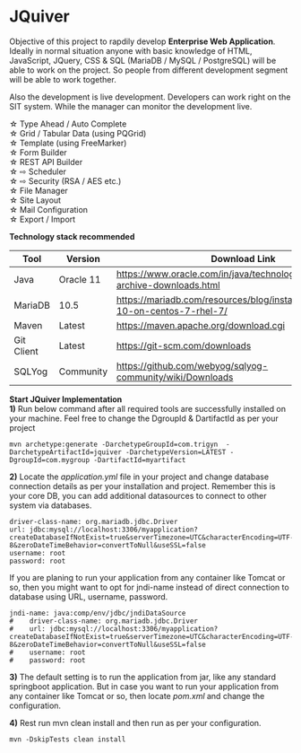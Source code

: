 # JQuiver

Objective of this project to rapdily develop **Enterprise Web Application**. Ideally in normal situation anyone with basic knowledge of HTML, JavaScript, JQuery, CSS & SQL (MariaDB / MySQL / PostgreSQL) will be able to work on the project. So people from different development segment will be  able to work together.  

Also the development is live development. Developers can work right on the SIT system. While the manager can monitor the development live.

☆ Type Ahead / Auto Complete<br>
☆ Grid / Tabular Data (using PQGrid)<br>
☆ Template (using FreeMarker)<br>
☆ Form Builder<br>
☆ REST API Builder<br>
☆ ⇨ Scheduler<br>
☆ ⇨ Security (RSA / AES etc.)<br>
☆ File Manager<br>
☆ Site Layout<br>
☆ Mail Configuration<br>
☆ Export / Import<br>

**Technology stack recommended**

|Tool|Version|Download Link|
|---|----|----|
|Java|Oracle 11|https://www.oracle.com/in/java/technologies/javase/jdk11-archive-downloads.html|
|MariaDB|10.5|https://mariadb.com/resources/blog/installing-mariadb-10-on-centos-7-rhel-7/|
|Maven|Latest|https://maven.apache.org/download.cgi|
|Git Client|Latest|https://git-scm.com/downloads|
|SQLYog|Community|https://github.com/webyog/sqlyog-community/wiki/Downloads|

**Start JQuiver Implementation**<br>
<b>1)</b> Run below command after all required tools are successfully installed on your machine. Feel free to change the DgroupId & DartifactId as per your project
```
mvn archetype:generate -DarchetypeGroupId=com.trigyn  -DarchetypeArtifactId=jquiver -DarchetypeVersion=LATEST -DgroupId=com.mygroup -DartifactId=myartifact
```
<b>2)</b> Locate the _application.yml_ file in your project and change database connection details as per your installation and project. Remember this is your core DB, you can add additional datasources to connect to other system via databases.
```
driver-class-name: org.mariadb.jdbc.Driver
url: jdbc:mysql://localhost:3306/myapplication?createDatabaseIfNotExist=true&serverTimezone=UTC&characterEncoding=UTF-8&zeroDateTimeBehavior=convertToNull&useSSL=false
username: root
password: root
```

If you are planing to run your application from any container like Tomcat or so, then you might want to opt for jndi-name instead of direct connection to database using URL, username, password.

```
jndi-name: java:comp/env/jdbc/jndiDataSource
#    driver-class-name: org.mariadb.jdbc.Driver
#    url: jdbc:mysql://localhost:3306/myapplication?createDatabaseIfNotExist=true&serverTimezone=UTC&characterEncoding=UTF-8&zeroDateTimeBehavior=convertToNull&useSSL=false
#    username: root
#    password: root
```

<b>3)</b> The default setting is to run the application from jar, like any standard springboot application. But in case you want to run your application from any container like Tomcat or so,  then locate _pom.xml_ and change the configuration.

<b>4)</b> Rest run mvn clean install and then run as per your configuration.
```
mvn -DskipTests clean install
```
